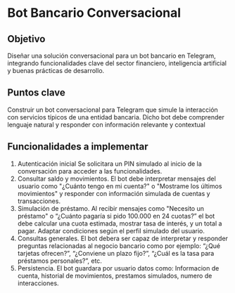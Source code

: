 # Bot Bancario Conversacional

## Objetivo
Diseñar una solución conversacional para un bot bancario en Telegram, integrando funcionalidades clave del sector financiero, inteligencia artificial y buenas prácticas de desarrollo.

## Puntos clave
Construir un bot conversacional para Telegram que simule la interacción con servicios típicos de una entidad bancaria.
Dicho bot debe comprender lenguaje natural y responder con información relevante y contextual

## Funcionalidades a implementar
1. Autenticación inicial
Se solicitara un PIN simulado al inicio de la conversación para acceder a las funcionalidades.
2. Consultar saldo y movimientos.
El bot debe interpretar mensajes del usuario como "¿Cuánto tengo en mi cuenta?" o "Mostrame los últimos movimientos" y responder con información simulada de cuentas y transacciones.
3. Simulación de préstamo.
Al recibir mensajes como "Necesito un préstamo" o “¿Cuánto pagaría si pido 100.000 en 24 cuotas?” el bot debe calcular una cuota estimada, mostrar tasa de interés, y un total a pagar. Adaptar condiciones según el perfil simulado del usuario.
4. Consultas generales.
El bot debera ser capaz de interpretar y responder preguntas relacionadas al negocio bancario como por ejemplo: “¿Qué tarjetas ofrecen?”, “¿Conviene un plazo fijo?”, “¿Cuál es la tasa para préstamos personales?”, etc.
5. Persistencia.
El bot guardara por usuario datos como: Informacion de cuenta, historial de movimientos, prestamos simulados, numero de interacciones.